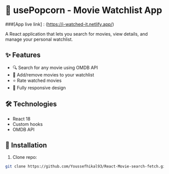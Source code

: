 # 🍿 usePopcorn - Movie Watchlist App

###[App live link] : (https://i-watched-it.netlify.app/)

A React application that lets you search for movies, view details, and manage your personal watchlist.

## ✨ Features

- 🔍 Search for any movie using OMDB API
- 📌 Add/remove movies to your watchlist
- ⭐ Rate watched movies
- 📱 Fully responsive design

## 🛠️ Technologies

- React 18
- Custom hooks
- OMDB API

## 🚀 Installation

1. Clone repo:

```bash
git clone https://github.com/Youssefhikal93/React-Movie-search-fetch.git
```
